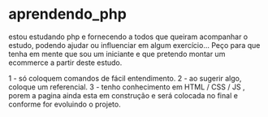 # aprendendo_php
estou estudando php e fornecendo a todos que queiram acompanhar o estudo, podendo ajudar ou influenciar em algum exercício...
Peço para que tenha em mente que sou um iniciante e que pretendo montar um ecommerce a partir deste estudo.

1 - só coloquem comandos de fácil entendimento.
2 - ao sugerir algo, coloque um referencial. 
3 - tenho conhecimento em HTML / CSS / JS , porem a pagina ainda esta em construção e será colocada no final e conforme for evoluindo o projeto.

